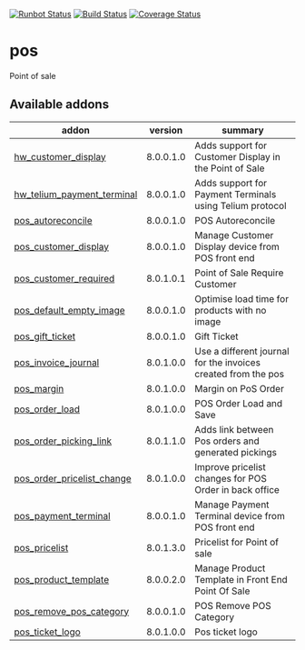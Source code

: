 [![Runbot Status](https://runbot.odoo-community.org/runbot/badge/flat/184/8.0.svg)](https://runbot.odoo-community.org/runbot/repo/github-com-oca-pos-184)
[![Build Status](https://travis-ci.org/OCA/pos.svg?branch=8.0)](https://travis-ci.org/OCA/pos)
[![Coverage Status](https://coveralls.io/repos/OCA/pos/badge.png?branch=8.0)](https://coveralls.io/r/OCA/pos?branch=8.0)

pos
===

Point of sale

[//]: # (addons)

Available addons
----------------
addon | version | summary
--- | --- | ---
[hw_customer_display](hw_customer_display/) | 8.0.0.1.0 | Adds support for Customer Display in the Point of Sale
[hw_telium_payment_terminal](hw_telium_payment_terminal/) | 8.0.0.1.0 | Adds support for Payment Terminals using Telium protocol
[pos_autoreconcile](pos_autoreconcile/) | 8.0.0.1.0 | POS Autoreconcile
[pos_customer_display](pos_customer_display/) | 8.0.0.1.0 | Manage Customer Display device from POS front end
[pos_customer_required](pos_customer_required/) | 8.0.1.0.1 | Point of Sale Require Customer
[pos_default_empty_image](pos_default_empty_image/) | 8.0.0.1.0 | Optimise load time for products with no image
[pos_gift_ticket](pos_gift_ticket/) | 8.0.0.1.0 | Gift Ticket
[pos_invoice_journal](pos_invoice_journal/) | 8.0.1.0.0 | Use a different journal for the invoices created from the pos
[pos_margin](pos_margin/) | 8.0.1.0.0 | Margin on PoS Order
[pos_order_load](pos_order_load/) | 8.0.1.0.0 | POS Order Load and Save
[pos_order_picking_link](pos_order_picking_link/) | 8.0.1.1.0 | Adds link between Pos orders and generated pickings
[pos_order_pricelist_change](pos_order_pricelist_change/) | 8.0.1.0.0 | Improve pricelist changes for POS Order in back office
[pos_payment_terminal](pos_payment_terminal/) | 8.0.0.1.0 | Manage Payment Terminal device from POS front end
[pos_pricelist](pos_pricelist/) | 8.0.1.3.0 | Pricelist for Point of sale
[pos_product_template](pos_product_template/) | 8.0.0.2.0 | Manage Product Template in Front End Point Of Sale
[pos_remove_pos_category](pos_remove_pos_category/) | 8.0.0.1.0 | POS Remove POS Category
[pos_ticket_logo](pos_ticket_logo/) | 8.0.1.0.0 | Pos ticket logo

[//]: # (end addons)
